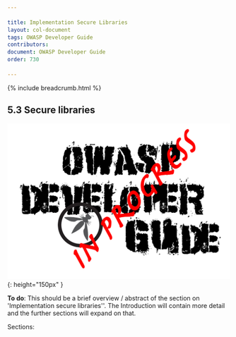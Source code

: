 ```yaml
---

title: Implementation Secure Libraries
layout: col-document
tags: OWASP Developer Guide
contributors:
document: OWASP Developer Guide
order: 730

---
```


{% include breadcrumb.html %}

## 5.3 Secure libraries

![Developer Guide](../../assets/images/dg_wip.png "OWASP Developer Guide"){: height="150px" }

**To do**: This should be a brief overview / abstract of the section on 'Implementation secure libraries''.
The Introduction will contain more detail and the further sections will expand on that.

Sections:
